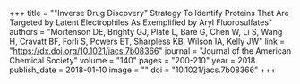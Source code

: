 +++
title = "\"Inverse Drug Discovery\" Strategy To Identify Proteins That Are Targeted by Latent Electrophiles As Exemplified by Aryl Fluorosulfates"
authors = "Mortenson DE, Brighty GJ, Plate L, Bare G, Chen W, Li S, Wang H, Cravatt BF, Forli S, Powers ET, Sharpless KB, Wilson IA, Kelly JW"
link = "https://dx.doi.org/10.1021/jacs.7b08366"
journal = "Journal of the American Chemical Society"
volume = "140"
pages = "200-210"
year = 2018
publish_date = 2018-01-10
image = ""
doi = "10.1021/jacs.7b08366"
+++